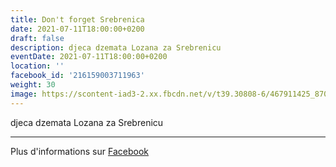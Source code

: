 ```yaml
---
title: Don't forget Srebrenica
date: 2021-07-11T18:00:00+0200
draft: false
description: djeca dzemata Lozana za Srebrenicu
eventDate: 2021-07-11T18:00:00+0200
location: ''
facebook_id: '216159003711963'
weight: 30
image: https://scontent-iad3-2.xx.fbcdn.net/v/t39.30808-6/467911425_8702124949883247_8451066247417132989_n.jpg?_nc_cat=103&ccb=1-7&_nc_sid=9e60e4&_nc_ohc=OgBW3MFbnFkQ7kNvwETaskK&_nc_oc=AdlZsV9jbPoJgaYrnyYh0cJxZJHzYKhl8in5UZYTjdth23nxU8p-CG72FntGYBahjms&_nc_zt=23&_nc_ht=scontent-iad3-2.xx&edm=ABTKTjYEAAAA&_nc_gid=G0UwctF_SVXvT8TozUJGKQ&oh=00_AfVkH2eZ94D0D01yfjCxOpAxY_O6jVaTdwNKaYsQOe8sUQ&oe=68A5E259
---
```


djeca dzemata Lozana za Srebrenicu

---

Plus d'informations sur [Facebook](https://facebook.com/events/216159003711963)
